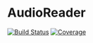 # AudioReader

[![Build Status](https://github.com/PasoStudio73/AudioReader.jl/actions/workflows/CI.yml/badge.svg?branch=main)](https://github.com/PasoStudio73/AudioReader.jl/actions/workflows/CI.yml?query=branch%3Amain)
[![Coverage](https://codecov.io/gh/PasoStudio73/AudioReader.jl/branch/main/graph/badge.svg)](https://codecov.io/gh/PasoStudio73/AudioReader.jl)
